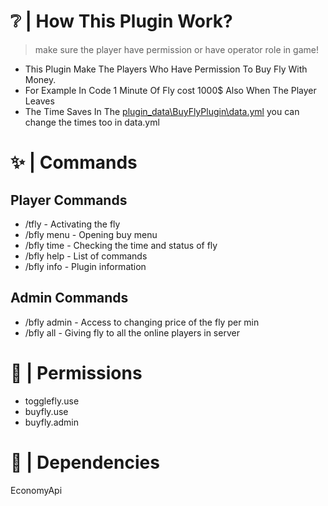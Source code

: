 # ❔ | How This Plugin Work?

> make sure the player have permission or have operator role in game!

- This Plugin Make The Players Who Have Permission To Buy Fly With Money.
- For Example In Code 1 Minute Of Fly cost 1000$ Also When The Player Leaves
- The Time Saves In The <ins>plugin_data\BuyFlyPlugin\data.yml</ins> you can change the times too in data.yml

# ✨ | Commands 

## Player Commands

- /tfly - Activating the fly
- /bfly menu - Opening buy menu
- /bfly time - Checking the time and status of fly
- /bfly help - List of commands
- /bfly info - Plugin information

## Admin Commands

- /bfly admin - Access to changing price of the fly per min
- /bfly all - Giving fly to all the online players in server

# 🧨 | Permissions

- togglefly.use 
- buyfly.use
- buyfly.admin

# 🔑 | Dependencies

EconomyApi 
